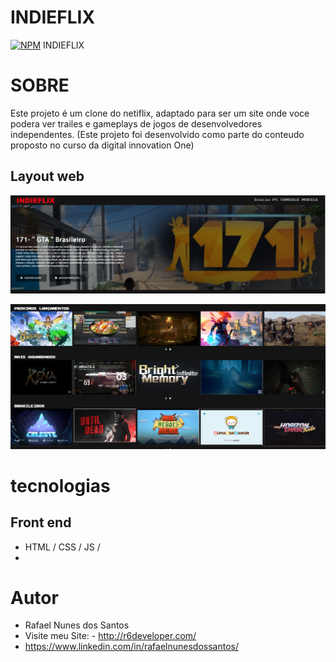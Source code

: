 # INDIEFLIX
[![NPM](https://img.shields.io/npm/l/react)](https://github.com/devsuperior/sds1-wmazoni/blob/master/LICENSE) 
INDIEFLIX
# SOBRE

Este projeto é um clone do netiflix, adaptado para ser um site onde voce podera ver trailes e gameplays de jogos de desenvolvedores independentes.
(Este projeto foi desenvolvido como parte do conteudo proposto no curso da digital innovation One)



## Layout web
![Web 1](https://github.com/rafaelnunes93/IndieFlix/blob/main/img/Screenshot_1.png)

![Web 2](https://github.com/rafaelnunes93/IndieFlix/blob/main/img/Screenshot_2.png)

# tecnologias

## Front end
- HTML / CSS / JS /
- 



# Autor

 - Rafael Nunes dos Santos
 - Visite meu Site: - http://r6developer.com/
 - https://www.linkedin.com/in/rafaelnunesdossantos/


